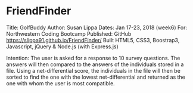 # FriendFinder
Title: GolfBuddy
Author: Susan Lippa
Dates:  Jan 17-23, 2018 (week6)
For:  Northwestern Coding Bootcamp
Published: GitHub <https://slippa91.github.io/FriendFinder/>
Built HTML5, CSS3, Boostrap3, Javascript, jQuery & Node.js (with Express.js)


Intention: The user is asked for a response to 10 survey questions. The answers will then compared to the answers of the individuals stored in a file. Using a net-differential score, the individuals in the file will then be sorted to find the one with the lowest net-differential and returned as the one with whom the user is most compatible.